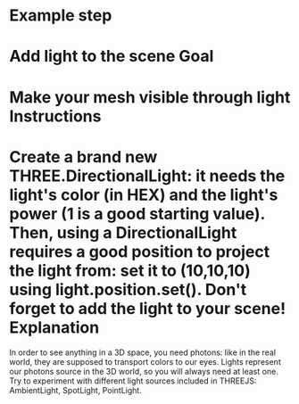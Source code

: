 Example step
============
Add light to the scene
Goal
====
Make your mesh visible through light
Instructions
============
Create a brand new THREE.DirectionalLight: it needs the light's color (in HEX) and the light's power (1 is a good starting value).
Then, using a DirectionalLight requires a good position to project the light from: set it to (10,10,10) using light.position.set().
Don't forget to add the light to your scene!
Explanation
===========
In order to see anything in a 3D space, you need photons: like in the real world, they are supposed to transport colors 
to our eyes.
Lights represent our photons source in the 3D world, so you will always need at least one.
Try to experiment with different light sources included in THREEJS: AmbientLight, SpotLight, PointLight. 